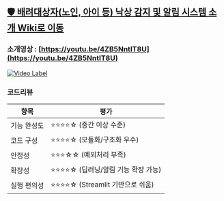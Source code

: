 ## [🛡️ 배려대상자(노인, 아이 등) 낙상 감지 및 알림 시스템 소개 Wiki로 이동](https://github.com/mycodehive/guardFall/wiki)

### 소개영상 : [https://youtu.be/4ZB5NntlT8U](https://youtu.be/4ZB5NntlT8U)

[![Video Label](http://img.youtube.com/vi/4ZB5NntlT8U/0.jpg)](https://youtu.be/4ZB5NntlT8U)

### 코드리뷰

| 항목 | 평가 |
|------|------|
| 기능 완성도 | ⭐⭐⭐⭐☆ (중간 이상 수준) |
| 코드 구성 | ⭐⭐⭐⭐☆ (모듈화/구조화 우수) |
| 안정성 | ⭐⭐⭐☆☆ (예외처리 부족) |
| 확장성 | ⭐⭐⭐⭐☆ (딥러닝/알림 기능 확장 가능) |
| 실행 편의성 | ⭐⭐⭐⭐☆ (Streamlit 기반으로 쉬움) |
